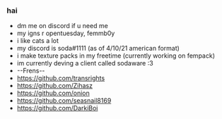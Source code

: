 ### hai
- dm me on discord if u need me
- my igns r opentuesday, femmb0y 
- i like cats a lot
- my discord is soda#1111 (as of 4/10/21 american format)
- i make texture packs in my freetime (currently working on fempack)
- im currently deving a client called sodaware :3 
- --Frens--
- https://github.com/transrights
- https://github.com/Zihasz
- https://github.com/onion
- https://github.com/seasnail8169
- https://github.com/DarkiBoi


